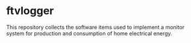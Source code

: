 # ftvlogger
This repository collects the software items used to implement a monitor system for  production and consumption of home electrical energy.
